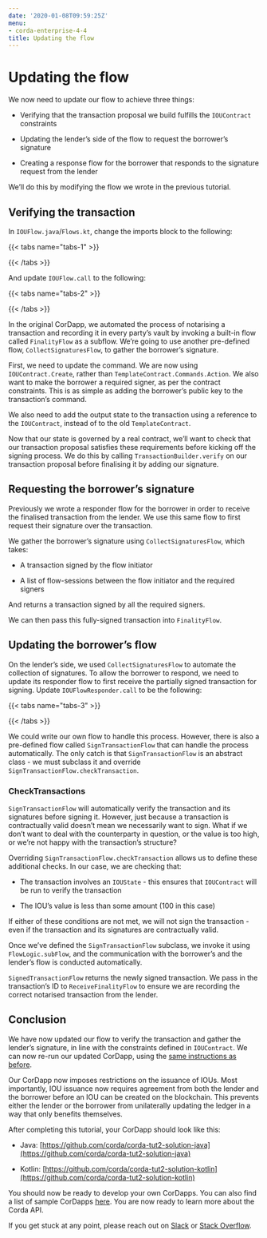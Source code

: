 ```yaml
---
date: '2020-01-08T09:59:25Z'
menu:
- corda-enterprise-4-4
title: Updating the flow
---
```




# Updating the flow

We now need to update our flow to achieve three things:


* Verifying that the transaction proposal we build fulfills the `IOUContract` constraints


* Updating the lender’s side of the flow to request the borrower’s signature


* Creating a response flow for the borrower that responds to the signature request from the lender


We’ll do this by modifying the flow we wrote in the previous tutorial.


## Verifying the transaction

In `IOUFlow.java`/`Flows.kt`, change the imports block to the following:


{{< tabs name="tabs-1" >}}

{{< /tabs >}}

And update `IOUFlow.call` to the following:


{{< tabs name="tabs-2" >}}

{{< /tabs >}}

In the original CorDapp, we automated the process of notarising a transaction and recording it in every party’s vault
                by invoking a built-in flow called `FinalityFlow` as a subflow. We’re going to use another pre-defined flow,
                `CollectSignaturesFlow`, to gather the borrower’s signature.

First, we need to update the command. We are now using `IOUContract.Create`, rather than
                `TemplateContract.Commands.Action`. We also want to make the borrower a required signer, as per the contract
                constraints. This is as simple as adding the borrower’s public key to the transaction’s command.

We also need to add the output state to the transaction using a reference to the `IOUContract`, instead of to the old
                `TemplateContract`.

Now that our state is governed by a real contract, we’ll want to check that our transaction proposal satisfies these
                requirements before kicking off the signing process. We do this by calling `TransactionBuilder.verify` on our
                transaction proposal before finalising it by adding our signature.


## Requesting the borrower’s signature

Previously we wrote a responder flow for the borrower in order to receive the finalised transaction from the lender.
                We use this same flow to first request their signature over the transaction.

We gather the borrower’s signature using `CollectSignaturesFlow`, which takes:


* A transaction signed by the flow initiator


* A list of flow-sessions between the flow initiator and the required signers


And returns a transaction signed by all the required signers.

We can then pass this fully-signed transaction into `FinalityFlow`.


## Updating the borrower’s flow

On the lender’s side, we used `CollectSignaturesFlow` to automate the collection of signatures. To allow the borrower
                to respond, we need to update its responder flow to first receive the partially signed transaction for signing. Update
                `IOUFlowResponder.call` to be the following:


{{< tabs name="tabs-3" >}}

{{< /tabs >}}

We could write our own flow to handle this process. However, there is also a pre-defined flow called
                `SignTransactionFlow` that can handle the process automatically. The only catch is that `SignTransactionFlow` is an
                abstract class - we must subclass it and override `SignTransactionFlow.checkTransaction`.


### CheckTransactions

`SignTransactionFlow` will automatically verify the transaction and its signatures before signing it. However, just
                    because a transaction is contractually valid doesn’t mean we necessarily want to sign. What if we don’t want to deal
                    with the counterparty in question, or the value is too high, or we’re not happy with the transaction’s structure?

Overriding `SignTransactionFlow.checkTransaction` allows us to define these additional checks. In our case, we are
                    checking that:


* The transaction involves an `IOUState` - this ensures that `IOUContract` will be run to verify the transaction


* The IOU’s value is less than some amount (100 in this case)


If either of these conditions are not met, we will not sign the transaction - even if the transaction and its
                    signatures are contractually valid.

Once we’ve defined the `SignTransactionFlow` subclass, we invoke it using `FlowLogic.subFlow`, and the
                    communication with the borrower’s and the lender’s flow is conducted automatically.

`SignedTransactionFlow` returns the newly signed transaction. We pass in the transaction’s ID to `ReceiveFinalityFlow`
                    to ensure we are recording the correct notarised transaction from the lender.


## Conclusion

We have now updated our flow to verify the transaction and gather the lender’s signature, in line with the constraints
                defined in `IOUContract`. We can now re-run our updated CorDapp, using the
                [same instructions as before](hello-world-running.md).

Our CorDapp now imposes restrictions on the issuance of IOUs. Most importantly, IOU issuance now requires agreement
                from both the lender and the borrower before an IOU can be created on the blockchain. This prevents either the lender or
                the borrower from unilaterally updating the ledger in a way that only benefits themselves.

After completing this tutorial, your CorDapp should look like this:


* Java: [https://github.com/corda/corda-tut2-solution-java](https://github.com/corda/corda-tut2-solution-java)


* Kotlin: [https://github.com/corda/corda-tut2-solution-kotlin](https://github.com/corda/corda-tut2-solution-kotlin)


You should now be ready to develop your own CorDapps. You can also find a list of sample CorDapps
                [here](https://www.corda.net/samples/). You are now ready to learn more about the Corda API.

If you get stuck at any point, please reach out on [Slack](https://slack.corda.net/) or
                [Stack Overflow](https://stackoverflow.com/questions/tagged/corda).


